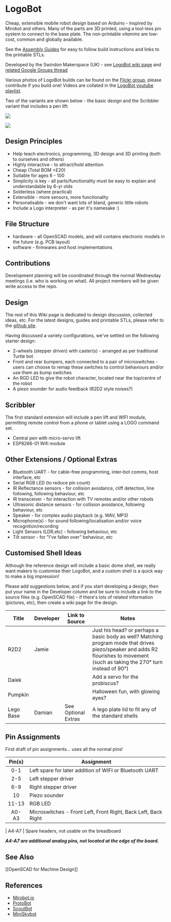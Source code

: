 LogoBot
=======

Cheap, extensible mobile robot design based on Arduino - inspired by Mirobot and others.  Many of the parts are 3D printed, using a tool-less pin system to connect to the base plate.  The non-printable *vitamins* are low-cost, common and globally available.

See the [Assembly Guides](http://rawgit.com/swindonmakers/LogoBot/master/hardware/docs/index.htm) for easy to follow build instructions and links to the printable STLs.

Developed by the Swindon Makerspace (UK) - see [LogoBot wiki page](https://github.com/swindonmakers/snhack.github.io/wiki/LogoBot) and [related Google Groups thread](https://groups.google.com/d/topic/swindon-hackspace/0EO_l_R9aW0/discussion)

Various photos of LogoBot builds can be found on the [Flickr group](https://www.flickr.com/groups/logobot/), please contribute if you build one!  Videos are collated in the [LogoBot youtube playlist](https://www.youtube.com/playlist?list=PLYuoVOMOzIhp9adQuXN-J07fskV5hSPBj).

Two of the variants are shown below - the basic design and the Scribbler variant that includes a pen lift:

![](hardware/images/LogoBot_view.png)

![](hardware/images/LogoBotScribbler_view.png)


Design Principles
-----------------

* Help teach electronics, programming, 3D design and 3D printing (both to ourselves and others)
* Highly interactive - to attract/hold attention
* Cheap (Total BOM <£20)
* Suitable for ages 6 - 100
* Simplicity is key - all parts/functionality must be easy to explain and understandable by 6-yr olds
* Solderless (where practical)
* Extensible - more sensors, more functionality
* Personalisable - we don't want lots of bland, generic little robots
* Include a Logo interpreter - as per it's namesake :)


File Structure
--------------

* hardware - all OpenSCAD models, and will contains electronic models in the future (e.g. PCB layout)
* software - firmwares and host implementations


Contributions
-------------

Development planning will be coordinated through the normal Wednesday meetings (i.e. who is working on what).  All project members will be given write access to the repo.

Design
------

The rest of this Wiki page is dedicated to design discussion, collected ideas, etc.  For the latest designs, guides and printable STLs, please refer to the [github site](https://github.com/swindonmakers/LogoBot).

Having discussed a variety configurations, we've settled on the following starter design:

* 2-wheels (stepper driven) with caster(s) - arranged as per traditional Turtle bot
* Front and rear bumpers, each connected to a pair of microswitches - users can choose to remap these switches to control behaviours and/or use them as bump switches
* An RGD LED to give the robot character, located near the top/centre of the robot
* A piezo sounder for audio feedback (R2D2 style noises?)

Scribbler
---------

The first standard extension will include a pen lift and WIFI module, permitting remote control from a phone or tablet using a LOGO command set.

* Central pen with micro-servo lift
* ESP8266-01 Wifi module

Other Extensions / Optional Extras
----------------------------------
* Bluetooth UART - for cable-free programming, inter-bot comms, host interface, etc
* Serial RGB LED (to reduce pin count)
* IR Reflectance sensors - for collision avoidance, cliff detection, line following, following behaviour, etc
* IR transceiver - for interaction with TV remotes and/or other robots
* Ultrasonic distance sensors - for collision avoidance, following behaviour, etc
* Speaker - for complex audio playback (e.g. WAV, MP3)
* Microphone(s) - for sound following/localisation and/or voice recognition/recording
* Light Sensors (LDR,etc) - following behaviour, etc
* Tilt sensor - for "I've fallen over" behaviour, etc

Customised Shell Ideas
----------------------
Although the reference design will include a basic dome shell, we really want makers to customise their LogoBot, and a custom shell is a quick way to make a big impression!  

Please add suggestions below, and if you start developing a design, then put your name in the Developer column and be sure to include a link to the source files (e.g. OpenSCAD file) - if there's lots of related information (pictures, etc), then create a wiki page for the design.

| Title           | Developer    | Link to Source | Notes                       |
| --------------- | ------------ | -------------- | --------------------------- |
| R2D2            | Jamie        |                | Just his head?  or perhaps a basic body as well? Matching program mode that drives piezo/speaker and adds R2 flourishes to movement (such as taking the 270° turn instead of 90°) |
| Dalek           |              |                | Add a servo for the probiscus? |                
| Pumpkin         |              |                | Halloween fun, with glowing eyes? |
| Lego Base       | Damian       | See Optional Extras | A lego plate lid to fit any of the standard shells |

Pin Assignments
---------------
First draft of pin assignments...  uses all the normal pins!

Pin(s) | Assignment
:----: | ----------
0-1    | Left spare for later addition of WIFI or Bluetooth UART
2-5    | Left stepper driver
6-9    | Right stepper driver
10     | Piezo sounder
11-13  | RGB LED
A0-A3  | Microswitches - Front Left, Front Right, Back Left, Back Right
|
A4-A7  | Spare headers, not usable on the breadboard

***A4-A7 are additional analog pins, not located at the edge of the board.***

See Also
--------
[[OpenSCAD for Machine Design]]

References
----------
* [Mirobot.io](http://mirobot.io/)
* [ProtoBot](http://www.thingiverse.com/thing:18264)
* [ScoutBot](http://www.thingiverse.com/thing:13042)
* [MiniSkybot](http://www.thingiverse.com/thing:7989)
